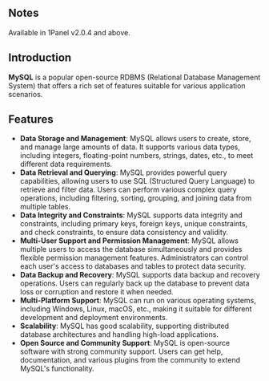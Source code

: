 ## Notes

Available in 1Panel v2.0.4 and above.

## Introduction

**MySQL** is a popular open-source RDBMS (Relational Database Management System) that offers a rich set of features suitable for various application scenarios.

## Features

- **Data Storage and Management**: MySQL allows users to create, store, and manage large amounts of data. It supports various data types, including integers, floating-point numbers, strings, dates, etc., to meet different data requirements.
- **Data Retrieval and Querying**: MySQL provides powerful query capabilities, allowing users to use SQL (Structured Query Language) to retrieve and filter data. Users can perform various complex query operations, including filtering, sorting, grouping, and joining data from multiple tables.
- **Data Integrity and Constraints**: MySQL supports data integrity and constraints, including primary keys, foreign keys, unique constraints, and check constraints, to ensure data consistency and validity.
- **Multi-User Support and Permission Management**: MySQL allows multiple users to access the database simultaneously and provides flexible permission management features. Administrators can control each user's access to databases and tables to protect data security.
- **Data Backup and Recovery**: MySQL supports data backup and recovery operations. Users can regularly back up the database to prevent data loss or corruption and restore it when needed.
- **Multi-Platform Support**: MySQL can run on various operating systems, including Windows, Linux, macOS, etc., making it suitable for different development and deployment environments.
- **Scalability**: MySQL has good scalability, supporting distributed database architectures and handling high-load applications.
- **Open Source and Community Support**: MySQL is open-source software with strong community support. Users can get help, documentation, and various plugins from the community to extend MySQL's functionality.
